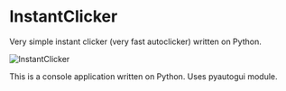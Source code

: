 # InstantClicker
Very simple instant clicker (very fast autoclicker) written on Python.

![InstantClicker](https://user-images.githubusercontent.com/105635627/177528516-fe4b81f6-ee35-4cde-a951-d7f9454375c4.jpg)

This is a console application written on Python. Uses pyautogui module.
